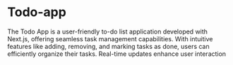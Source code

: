 # Todo-app
The Todo App is a user-friendly to-do list application developed with Next.js, offering seamless task management capabilities. With intuitive features like adding, removing, and marking tasks as done, users can efficiently organize their tasks. Real-time updates enhance user interaction
